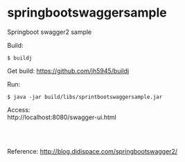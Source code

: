 # springbootswaggersample
Springboot swagger2 sample

Build:
```
$ buildj
```
Get build: https://github.com/jh5945/buildj


Run:
```
$ java -jar build/libs/sprintbootswaggersample.jar
```

Access:<br>
http://localhost:8080/swagger-ui.html


<br><br>

Reference:
http://blog.didispace.com/springbootswagger2/


